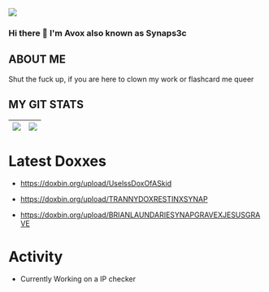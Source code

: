 <a href="https://doxbin.org/user/synaps3c"><img align="center" src="https://github.com/avoxsec/avoxsec/blob/main/Fart.png"/></a>

### Hi there 👋 I'm Avox also known as Synaps3c 




## ABOUT ME
Shut the fuck up, if you are here to clown my work or flashcard me queer




## MY GIT STATS
<img src="https://github-readme-stats.vercel.app/api?username=avoxsec&&show_icons=true&count_private=true&theme=radical"/>|<img src="https://github-readme-streak-stats.herokuapp.com/?user=avoxsec&theme=radical"/>|
|---|---|


# Latest Doxxes
<!-- YOUTUBE:START -->
- https://doxbin.org/upload/UselssDoxOfASkid

- https://doxbin.org/upload/TRANNYDOXRESTINXSYNAP

- https://doxbin.org/upload/BRIANLAUNDARIESYNAPGRAVEXJESUSGRAVE
<!-- YOUTUBE:END -->

# Activity
<!-- BLOG-POST-LIST:START -->
- Currently Working on a IP checker
<!-- BLOG-POST-LIST:END -->
